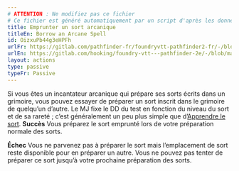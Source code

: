 ```yaml
---
# ATTENTION : Ne modifiez pas ce fichier
# Ce fichier est généré automatiquement par un script d'après les données du module Foundry VTT officiel et de sa traduction
title: Emprunter un sort arcanique
titleEn: Borrow an Arcane Spell
id: OizxuPb44g3eHPFh
urlFr: https://gitlab.com/pathfinder-fr/foundryvtt-pathfinder2-fr/-/blob/master/data/actions/OizxuPb44g3eHPFh.htm
urlEn: https://gitlab.com/hooking/foundry-vtt---pathfinder-2e/-/blob/master/packs/data/actions.db/borrow-an-arcane-spell.json
layout: actions
type: passive
typeFr: Passive
---
```

Si vous êtes un incantateur arcanique qui prépare ses sorts écrits dans un grimoire, vous pouvez essayer de préparer un sort inscrit dans le grimoire de quelqu’un d’autre. Le MJ fixe le DD du test en fonction du niveau du sort et de sa rareté ; c’est généralement un peu plus simple que d’[Apprendre le sort](apprendre-un-sort.md).
**Succès** Vous préparez le sort emprunté lors de votre préparation normale des sorts.

**Échec**  Vous ne parvenez pas à préparer le sort mais l’emplacement de sort reste disponible pour en préparer un autre. Vous ne pouvez pas tenter de préparer ce sort jusqu’à votre prochaine préparation des sorts.
